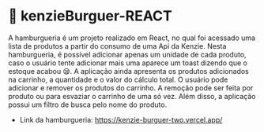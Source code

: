 # :hamburger: kenzieBurguer-REACT

A hamburgueria é um projeto realizado em React, no qual foi acessado uma lista de produtos a partir do consumo de uma Api da Kenzie. Nesta hamburgueria, é possível adicionar apenas um unidade de cada produto, caso o usuário tente adicionar mais uma aparece um toast dizendo que o estoque acabou :sleepy:. A aplicação ainda apresenta os produtos adicionados na carrinho, a quantidade e o valor do cálculo total. O usuário pode adicionar e remover os produtos do carrinho. A remoção pode ser feita por produto ou para esvaziar o carrinho de uma só vez. Além disso, a aplicação possui um filtro de busca pelo nome do produto.  
- Link da hamburgueria: https://kenzie-burguer-two.vercel.app/
